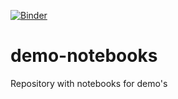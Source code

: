 [![Binder](https://mybinder.org/badge.svg)](https://mybinder.org/v2/gh/arabic-digital-humanities/demo-notebooks/master?urlpath=apps%2Fword_embeddings.ipynb)
# demo-notebooks
Repository with notebooks for demo's
